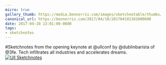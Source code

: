 ```yaml
---
micro: true
gallery_thumb: https://media.bennorris.com/images/sketchnotable/thumbs/ull-2017-sketchnotes-01.jpg
canonical_url: https://bennorris.com/2017/04/10/201704101301000600
date: 2017-04-10 13:01:00-0600
tags:
- sketchnotes
---
```


#Sketchnotes from the opening keynote at @ullconf by @dublinbarista of @3fe. Tech infiltrates all industries and accelerates dreams. [![Ull Sketchnotes](https://media.bennorris.com/images/sketchnotable/ull-2017/ull-2017-sketchnotes-01.jpg)](https://media.bennorris.com/images/sketchnotable/ull-2017/ull-2017-sketchnotes-01.jpg)